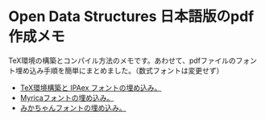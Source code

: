 # Open Data Structures 日本語版のpdf作成メモ

TeX環境の構築とコンパイル方法のメモです。あわせて、pdfファイルのフォント埋め込み手順を簡単にまとめました。（数式フォントは変更せず）
*   [TeX環境構築と IPAex フォントの埋め込み。](./TeXLive_install.md)
*   [Myricaフォントの埋め込み。](./embed_myrica_font.md)
*   [みかちゃんフォントの埋め込み。](./embed_mikachyan.md)
